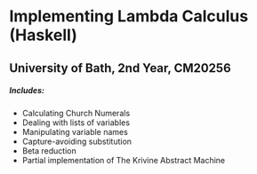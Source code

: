 # Implementing Lambda Calculus (Haskell)
## University of Bath, 2nd Year, CM20256


##### Includes:
 - Calculating Church Numerals
 - Dealing with lists of variables
 - Manipulating variable names
 - Capture-avoiding substitution
 - Beta reduction
 - Partial implementation of The Krivine Abstract Machine